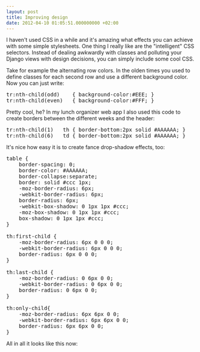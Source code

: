 ```yaml
---
layout: post
title: Improving design
date: 2012-04-10 01:05:51.000000000 +02:00
---
```

I haven't used CSS in a while and it's amazing what effects you can achieve with some simple stylesheets. One thing I really like are the "intelligent" CSS selectors. Instead of dealing awkwardly with classes and polluting your Django views with design decisions, you can simply include some cool CSS.

Take for example the alternating row colors. In the olden times you used to define classes for each second row and use a different background color. Now you can just write:

<pre lang="javascript">
tr:nth-child(odd)    { background-color:#EEE; }
tr:nth-child(even)   { background-color:#FFF; }
</pre>

Pretty cool, he?
In my lunch organizer web app I also used this code to create borders between the different weeks and the header:
<pre lang="javascript">
tr:nth-child(1)   th { border-bottom:2px solid #AAAAAA; }
tr:nth-child(6)   td { border-bottom:2px solid #AAAAAA; }
</pre>

It's nice how easy it is to create fance drop-shadow effects, too:
<pre lang="javascript">
table {
    border-spacing: 0;
    border-color: #AAAAAA; 
    border-collapse:separate;
    border: solid #ccc 1px;
    -moz-border-radius: 6px;
    -webkit-border-radius: 6px;
    border-radius: 6px;
    -webkit-box-shadow: 0 1px 1px #ccc; 
    -moz-box-shadow: 0 1px 1px #ccc; 
    box-shadow: 0 1px 1px #ccc;      
}

th:first-child {
    -moz-border-radius: 6px 0 0 0;
    -webkit-border-radius: 6px 0 0 0;
    border-radius: 6px 0 0 0;
}

th:last-child {
    -moz-border-radius: 0 6px 0 0;
    -webkit-border-radius: 0 6px 0 0;
    border-radius: 0 6px 0 0;
}

th:only-child{
    -moz-border-radius: 6px 6px 0 0;
    -webkit-border-radius: 6px 6px 0 0;
    border-radius: 6px 6px 0 0;
}
</pre>

All in all it looks like this now:
<a href="/images/lunch-organizer_version3_table.png" alt="" title="lunch-organizer_version3_table" width="530" height="393" class="alignnone size-full wp-image-528" /></a>
